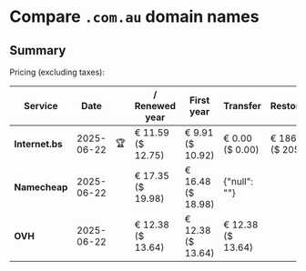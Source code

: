 # Compare `.com.au` domain names

## Summary

Pricing (excluding taxes):

| Service | Date |  | / Renewed year | First year | Transfer | Restoration |
|--|--|--|--|--|--|--|
| **Internet.bs** | 2025-06-22 | 🏆 | € 11.59<br>($ 12.75) | € 9.91<br>($ 10.92) | € 0.00<br>($ 0.00) | € 186.95<br>($ 205.95) |
| **Namecheap** | 2025-06-22 |  | € 17.35<br>($ 19.98) | € 16.48<br>($ 18.98) | {"null": ""} |  |
| **OVH** | 2025-06-22 |  | € 12.38<br>($ 13.64) | € 12.38<br>($ 13.64) | € 12.38<br>($ 13.64) |  |

